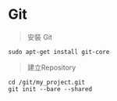 # Git

> 安裝 Git

```text
sudo apt-get install git-core
```

> 建立Repository

```text
cd /git/my_project.git
git init --bare --shared
```

